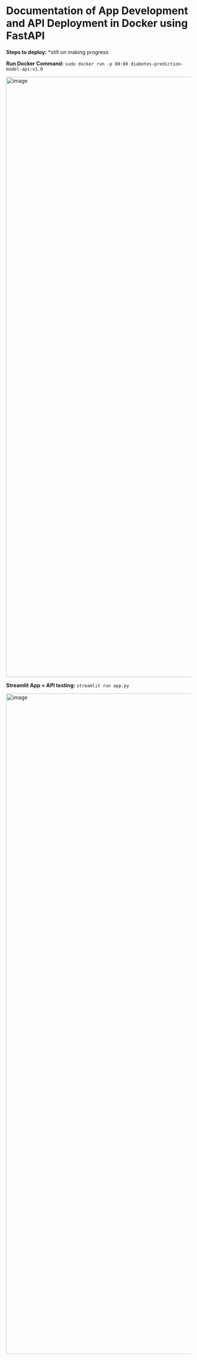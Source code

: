 # Documentation of App Development and API Deployment in Docker using FastAPI

**Steps to deploy:**
*still on making progress




**Run Docker Command:**
`sudo docker run -p 80:80 diabetes-prediction-model-api:v1.0`

<img width="1633" alt="image" src="https://github.com/yaffawijaya/streamlit-diabetes_prediction-machine_learning_api/assets/109704982/0b09bdf1-ffe5-4589-931d-b0cf5ce9517b">


**Streamlit App + API testing:**
`streamlit run app.py`

<img width="1797" alt="image" src="https://github.com/yaffawijaya/streamlit-diabetes_prediction-machine_learning_api/assets/109704982/66de2a16-7b2d-412b-9ca6-7422379d4083">
